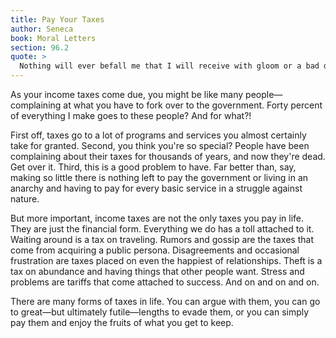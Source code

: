 ```yaml
---
title: Pay Your Taxes
author: Seneca
book: Moral Letters
section: 96.2
quote: >
  Nothing will ever befall me that I will receive with gloom or a bad disposition. I will pay my taxes gladly. Now, all the things which cause complaint or dread are like the taxes of life—things from which, my dear Lucilius, you should never hope for exemption or seek escape.
---
```


As your income taxes come due, you might be like many people—complaining at what you have to fork over to the government. Forty percent of everything I make goes to these people? And for what?!

First off, taxes go to a lot of programs and services you almost certainly take for granted. Second, you think you're so special? People have been complaining about their taxes for thousands of years, and now they're dead. Get over it. Third, this is a good problem to have. Far better than, say, making so little there is nothing left to pay the government or living in an anarchy and having to pay for every basic service in a struggle against nature.

But more important, income taxes are not the only taxes you pay in life. They are just the financial form. Everything we do has a toll attached to it. Waiting around is a tax on traveling. Rumors and gossip are the taxes that come from acquiring a public persona. Disagreements and occasional frustration are taxes placed on even the happiest of relationships. Theft is a tax on abundance and having things that other people want. Stress and problems are tariffs that come attached to success. And on and on and on.

There are many forms of taxes in life. You can argue with them, you can go to great—but ultimately futile—lengths to evade them, or you can simply pay them and enjoy the fruits of what you get to keep.
